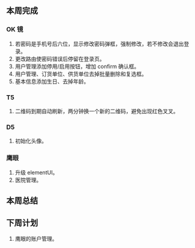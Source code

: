 ## 本周完成

### OK 镜

1. 若密码是手机号后六位，显示修改密码弹框，强制修改，若不修改会退出登录。
2. 更改路由使密码错误后停留在登录页。
3. 用户管理添加停用/启用按钮，增加 confirm 确认框。
4. 用户管理、订货单位、供货单位去掉批量删除和复选框。
5. 基本信息添加生日、去掉年龄。

### T5

1. 二维码到期自动刷新，两分钟换一个新的二维码，避免出现红色叉叉。

### D5

1. 初始化头像。

### 鹰眼

1. 升级 elementUI。
2. 医院管理。

## 本周总结

## 下周计划

1. 鹰眼的账户管理。